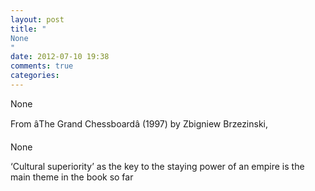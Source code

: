 ```yaml
---
layout: post
title: "
None
"
date: 2012-07-10 19:38
comments: true
categories: 
---
```


None


From âThe Grand Chessboardâ (1997) by Zbigniew Brzezinski,


None


‘Cultural superiority’ as the key to the staying power of an empire is the main theme in the book so far

